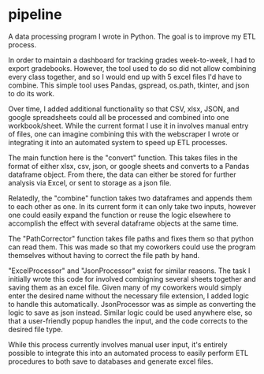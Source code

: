 # pipeline
A data processing program I wrote in Python. The goal is to improve my ETL process.

In order to maintain a dashboard for tracking grades week-to-week, I had to export gradebooks. However, the tool used to do so did not allow combining every class together, and so I would end up with 5 excel files I'd have to combine. This simple tool uses Pandas, gspread, os.path, tkinter, and json to do its work. 

Over time, I added additional functionality so that CSV, xlsx, JSON, and google spreadsheets could all be processed and combined into one workbook/sheet. While the current format I use it in involves manual entry of files, one can imagine combining this with the webscraper I wrote or integrating it into an automated system to speed up ETL processes. 

The main function here is the "convert" function. This takes files in the format of either xlsx, csv, json, or google sheets and converts to a Pandas dataframe object. From there, the data can either be stored for further analysis via Excel, or sent to storage as a json file. 

Relatedly, the "combine" function takes two dataframes and appends them to each other as one. In its current form it can only take two inputs, however one could easily expand the function or reuse the logic elsewhere to accomplish the effect with several dataframe objects at the same time. 

The "PathCorrector" function takes file paths and fixes them so that python can read them. This was made so that my coworkers could use the program themselves without having to correct the file path by hand.

"ExcelProcessor" and "JsonProcessor" exist for similar reasons. The task I initially wrote this code for involved combigning several sheets together and saving them as an excel file. Given many of my coworkers would simply enter the desired name without the necessary file extension, I added logic to handle this automatically. JsonProcessor was as simple as converting the logic to save as json instead. Similar logic could be used anywhere else, so that a user-friendly popup handles the input, and the code corrects to the desired file type. 

While this process currently involves manual user input, it's entirely possible to integrate this into an automated process to easily perform ETL procedures to both save to databases and generate excel files.
